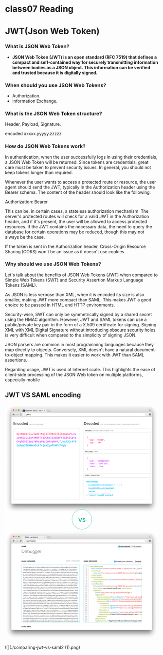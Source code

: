 # class07 Reading

# JWT(Json Web Token)

### **What is JSON Web Token?**


* **JSON Web Token (JWT) is an open standard (RFC 7519) that defines a compact and self-contained way for securely transmitting information between bodies as a JSON object.
 This information can be verified and trusted because it is digitally signed.**

### **When should you use JSON Web Tokens?**

* Authorization.
* Information Exchange.

### **What is the JSON Web Token structure?**
Header,
Payload,
Signature.

encoded xxxxx.yyyyy.zzzzz

### **How do JSON Web Tokens work?**


In authentication, when the user successfully logs in using their credentials, a JSON Web Token will be returned. Since tokens are credentials, great care must be taken to prevent security issues. In general, you should not keep tokens longer than required.


Whenever the user wants to access a protected route or resource, the user agent should send the JWT, typically in the Authorization header using the Bearer schema. The content of the header should look like the following:

Authorization: Bearer <token>


This can be, in certain cases, a stateless authorization mechanism. The server's protected routes will check for a valid JWT in the Authorization header, and if it's present, the user will be allowed to access protected resources. If the JWT contains the necessary data, the need to query the database for certain operations may be reduced, though this may not always be the case.

If the token is sent in the Authorization header, Cross-Origin Resource Sharing (CORS) won't be an issue as it doesn't use cookies.


### **Why should we use JSON Web Tokens?**

Let's talk about the benefits of JSON Web Tokens (JWT) when compared to Simple Web Tokens (SWT) and Security Assertion Markup Language Tokens (SAML).

As JSON is less verbose than XML, when it is encoded its size is also smaller, making JWT more compact than SAML. This makes JWT a good choice to be passed in HTML and HTTP environments.

Security-wise, SWT can only be symmetrically signed by a shared secret using the HMAC algorithm. However, JWT and SAML tokens can use a public/private key pair in the form of a X.509 certificate for signing. Signing XML with XML Digital Signature without introducing obscure security holes is very difficult when compared to the simplicity of signing JSON.

JSON parsers are common in most programming languages because they map directly to objects. Conversely, XML doesn't have a natural document-to-object mapping. This makes it easier to work with JWT than SAML assertions.

Regarding usage, JWT is used at Internet scale. This highlights the ease of client-side processing of the JSON Web token on multiple platforms, especially mobile



## JWT VS SAML encoding

![](./comparing-jwt-vs-saml2.png)

![](./comparing-jwt-vs-saml2 (1).png)

